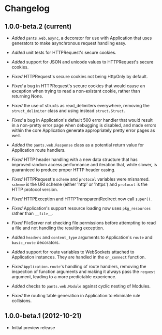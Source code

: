 Changelog
=========

1.0.0-beta.2 (current)
----------------------
 *  *Added* ``pants.web.async``, a decorator for use with Application that
            uses generators to make asynchronous request handling easy.

 *  *Added* unit tests for HTTPRequest's secure cookies.
 
 *  *Added* support for JSON and unicode values to HTTPRequest's
            secure cookies.
 
 *  *Fixed* HTTPRequest's secure cookies not being HttpOnly by default.
 
 *  *Fixed* a bug in HTTPRequest's secure cookies that would cause an exception
            when trying to read a non-existant cookie, rather than returning
            None.

 *  *Fixed* the use of structs as read_delimiters everywhere, removing the
            ``struct_delimiter`` class and using instead ``struct.Struct``.

 *  *Fixed* a bug in Application's default 500 error handler that would result
            in a non-pretty error page when debugging is disabled, and made
            errors within the core Application generate appropriately pretty
            error pages as well.

 *  *Added* the ``pants.web.Response`` class as a potential return value for
            Application route handlers.

 *  *Fixed* HTTP header handling with a new data structure that has
            improved random access performance and iteration that, while
            slower, is guaranteed to produce proper HTTP header casing.

 *  *Fixed* HTTPRequest's ``scheme`` and ``protocol`` variables were misnamed.
            ``scheme`` is the URI scheme (either 'http' or 'https') and
            ``protocol`` is the HTTP protocol version.

 *  *Fixed* HTTPException and HTTPTransparentRedirect now call ``super()``.

 *  *Fixed* Application's support resource loading now uses ``pkg_resources``
            rather than ``__file__``.

 *  *Fixed* FileServer not checking file permissions before attempting to read
            a file and not handling the resulting exception.

 *  *Added* ``headers`` and ``content_type`` arguments to Application's
            ``route`` and ``basic_route`` decorators. 

 *  *Added* support for route variables to WebSockets attached to Application
            instances. They are handled in the ``on_connect`` function.

 *  *Fixed* ``Application.route``'s handling of route handlers, removing the
            inspection of function arguments and making it always pass the
            ``request`` argument, leading to a more predictable experience.

 *  *Added* checks to ``pants.web.Module`` against cyclic nesting of Modules.

 *  *Fixed* the routing table generation in Application to eliminate
            rule collisions.

1.0.0-beta.1 (2012-10-21)
-------------------------
 * Initial preview release